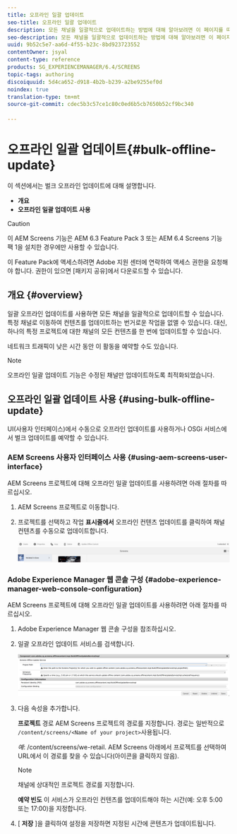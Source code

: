 ```yaml
---
title: 오프라인 일괄 업데이트
seo-title: 오프라인 일괄 업데이트
description: 모든 채널을 일괄적으로 업데이트하는 방법에 대해 알아보려면 이 페이지를 따르십시오.
seo-description: 모든 채널을 일괄적으로 업데이트하는 방법에 대해 알아보려면 이 페이지를 따르십시오.
uuid: 9b52c5e7-aa6d-4f55-b23c-8bd923723552
contentOwner: jsyal
content-type: reference
products: SG_EXPERIENCEMANAGER/6.4/SCREENS
topic-tags: authoring
discoiquuid: 5d4ca652-d918-4b2b-b239-a2be9255ef0d
noindex: true
translation-type: tm+mt
source-git-commit: cdec5b3c57ce1c80c0ed6b5cb7650b52cf9bc340

---
```



# 오프라인 일괄 업데이트{#bulk-offline-update}

<!--Removed from metadata: admitteddomains: @adobe.com;@caesars.com-->

이 섹션에서는 벌크 오프라인 업데이트에 대해 설명합니다.

* **개요**
* **오프라인 일괄 업데이트 사용**

>[!CAUTION]
>
>이 AEM Screens 기능은 AEM 6.3 Feature Pack 3 또는 AEM 6.4 Screens 기능 팩 1을 설치한 경우에만 사용할 수 있습니다.
>
>이 Feature Pack에 액세스하려면 Adobe 지원 센터에 연락하여 액세스 권한을 요청해야 합니다. 권한이 있으면 [패키지 공유]에서 다운로드할 수 있습니다.

## 개요 {#overview}

일괄 오프라인 업데이트를 사용하면 모든 채널을 일괄적으로 업데이트할 수 있습니다. 특정 채널로 이동하여 컨텐츠를 업데이트하는 번거로운 작업을 없앨 수 있습니다. 대신, 하나의 특정 프로젝트에 대한 채널의 모든 컨텐츠를 한 번에 업데이트할 수 있습니다.

네트워크 트래픽이 낮은 시간 동안 이 활동을 예약할 수도 있습니다.

>[!NOTE]
>
>오프라인 일괄 업데이트 기능은 수정된 채널만 업데이트하도록 최적화되었습니다.

## 오프라인 일괄 업데이트 사용 {#using-bulk-offline-update}

UI(사용자 인터페이스)에서 수동으로 오프라인 업데이트를 사용하거나 OSGi 서비스에서 벌크 업데이트를 예약할 수 있습니다.

### AEM Screens 사용자 인터페이스 사용 {#using-aem-screens-user-interface}

AEM Screens 프로젝트에 대해 오프라인 일괄 업데이트를 사용하려면 아래 절차를 따르십시오.

1. AEM Screens 프로젝트로 이동합니다.
1. 프로젝트를 선택하고 작업 **표시줄에서** 오프라인 컨텐츠 업데이트를 클릭하여 채널 컨텐츠를 수동으로 업데이트합니다.

   ![screen_shot_2018-04-24at122256pm](assets/screen_shot_2018-04-24at122256pm.png)

### Adobe Experience Manager 웹 콘솔 구성 {#adobe-experience-manager-web-console-configuration}

AEM Screens 프로젝트에 대해 오프라인 일괄 업데이트를 사용하려면 아래 절차를 따르십시오.

1. Adobe Experience Manager 웹 콘솔 구성을 참조하십시오.
1. 일괄 오프라인 업데이트 서비스를 검색합니다.

   ![screen_shot_2018-04-24at121428pm](assets/screen_shot_2018-04-24at121428pm.png)

1. 다음 속성을 추가합니다.

   **프로젝트** 경로 AEM Screens 프로젝트의 경로를 지정합니다. 경로는 일반적으로 `/content/screens/<Name of your project>`사용됩니다.

   *예*: /content/screens/we-retail. AEM Screens 아래에서 프로젝트를 선택하여 URL에서 이 경로를 찾을 수 있습니다(아이콘을 클릭하지 않음).

   >[!NOTE]
   >
   >채널에 상대적인 프로젝트 경로를 지정합니다.

   **예약 빈도** 이 서비스가 오프라인 컨텐츠를 업데이트해야 하는 시간(예: 오후 5:00 또는 17:00)을 지정합니다.

1. [ **저장** ]을 클릭하여 설정을 저장하면 지정된 시간에 콘텐츠가 업데이트됩니다.

